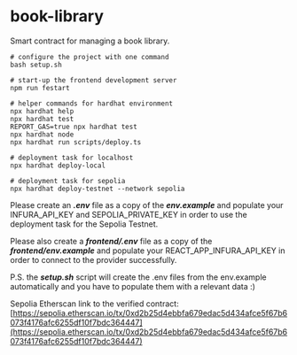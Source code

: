 # book-library

Smart contract for managing a book library.

```shell
# configure the project with one command
bash setup.sh

# start-up the frontend development server
npm run festart

# helper commands for hardhat environment
npx hardhat help
npx hardhat test
REPORT_GAS=true npx hardhat test
npx hardhat node
npx hardhat run scripts/deploy.ts

# deployment task for localhost
npx hardhat deploy-local

# deployment task for sepolia
npx hardhat deploy-testnet --network sepolia
```

Please create an ***.env*** file as a copy of the ***env.example*** and populate your INFURA_API_KEY and SEPOLIA_PRIVATE_KEY in order to use the deployment task for the Sepolia Testnet.

Please also create a ***frontend/.env*** file as a copy of the ***frontend/env.example*** and populate your REACT_APP_INFURA_API_KEY in order to connect to the provider successfully.

P.S. the ***setup.sh*** script will create the .env files from the env.example automatically and you have to populate them with a relevant data :)

Sepolia Etherscan link to the verified contract:
[https://sepolia.etherscan.io/tx/0xd2b25d4ebbfa679edac5d434afce5f67b6073f4176afc6255df10f7bdc364447](https://sepolia.etherscan.io/tx/0xd2b25d4ebbfa679edac5d434afce5f67b6073f4176afc6255df10f7bdc364447)
